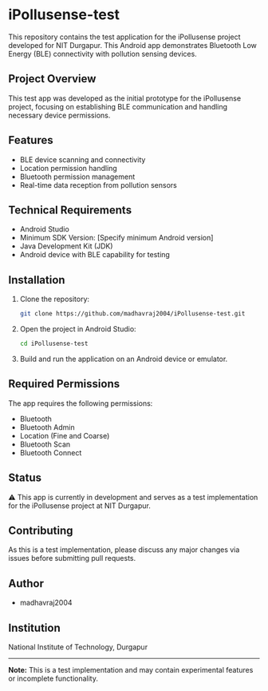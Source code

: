 # iPollusense-test

This repository contains the test application for the iPollusense project developed for NIT Durgapur. This Android app demonstrates Bluetooth Low Energy (BLE) connectivity with pollution sensing devices.

## Project Overview

This test app was developed as the initial prototype for the iPollusense project, focusing on establishing BLE communication and handling necessary device permissions.

## Features

- BLE device scanning and connectivity
- Location permission handling
- Bluetooth permission management
- Real-time data reception from pollution sensors

## Technical Requirements

- Android Studio
- Minimum SDK Version: [Specify minimum Android version]
- Java Development Kit (JDK)
- Android device with BLE capability for testing

## Installation

1. Clone the repository:
   ```bash
   git clone https://github.com/madhavraj2004/iPollusense-test.git
   ```

2. Open the project in Android Studio:
   ```bash
   cd iPollusense-test
   ```

3. Build and run the application on an Android device or emulator.

## Required Permissions

The app requires the following permissions:
- Bluetooth
- Bluetooth Admin
- Location (Fine and Coarse)
- Bluetooth Scan
- Bluetooth Connect

## Status

⚠️ This app is currently in development and serves as a test implementation for the iPollusense project at NIT Durgapur.

## Contributing

As this is a test implementation, please discuss any major changes via issues before submitting pull requests.

## Author

- madhavraj2004

## Institution

National Institute of Technology, Durgapur


---

**Note:** This is a test implementation and may contain experimental features or incomplete functionality.
